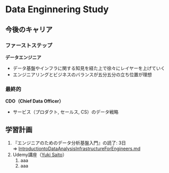 # Data Enginnering Study

## 今後のキャリア
### ファーストステップ
**データエンジニア**<br>
* データ基盤やインフラに関する知見を経た上で徐々にレイヤーを上げていく
* エンジニアリングとビジネスのバランスが五分五分の立ち位置が理想

### 最終的
**CDO（Chief Data Officer）**<br>
* サービス（プロダクト, セールス, CS）のデータ戦略

## 学習計画
1. 『エンジニアのためのデータ分析基盤入門』の読了: 3日<br>
    ⇒ [IntroductiontoDataAnalysisInfrastructureForEngineers.md](./IntroductiontoDataAnalysisInfrastructureForEngineers.md)
2. Udemy講座（[Yuki Saito](https://www.udemy.com/user/yuki-saito-7/)）
    1. aaa
    2. aaa